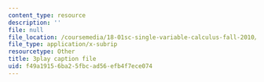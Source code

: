 ```yaml
---
content_type: resource
description: ''
file: null
file_location: /coursemedia/18-01sc-single-variable-calculus-fall-2010/f49a19156ba25fbcad56efb4f7ece074_4sTKcvYMNxk.vtt
file_type: application/x-subrip
resourcetype: Other
title: 3play caption file
uid: f49a1915-6ba2-5fbc-ad56-efb4f7ece074
---
```

